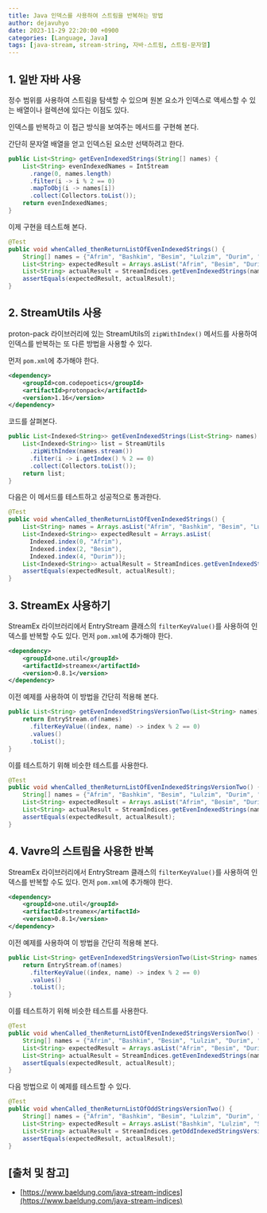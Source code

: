 ```yaml
---
title: Java 인덱스를 사용하여 스트림을 반복하는 방법
author: dejavuhyo
date: 2023-11-29 22:20:00 +0900
categories: [Language, Java]
tags: [java-stream, stream-string, 자바-스트림, 스트림-문자열]
---
```


## 1. 일반 자바 사용
정수 범위를 사용하여 스트림을 탐색할 수 있으며 원본 요소가 인덱스로 액세스할 수 있는 배열이나 컬렉션에 있다는 이점도 있다.

인덱스를 반복하고 이 접근 방식을 보여주는 메서드를 구현해 본다.

간단히 문자열 배열을 얻고 인덱스된 요소만 선택하려고 한다.

```java
public List<String> getEvenIndexedStrings(String[] names) {
    List<String> evenIndexedNames = IntStream
      .range(0, names.length)
      .filter(i -> i % 2 == 0)
      .mapToObj(i -> names[i])
      .collect(Collectors.toList());
    return evenIndexedNames;
}
```

이제 구현을 테스트해 본다.

```java
@Test
public void whenCalled_thenReturnListOfEvenIndexedStrings() {
    String[] names = {"Afrim", "Bashkim", "Besim", "Lulzim", "Durim", "Shpetim"};
    List<String> expectedResult = Arrays.asList("Afrim", "Besim", "Durim");
    List<String> actualResult = StreamIndices.getEvenIndexedStrings(names);
    assertEquals(expectedResult, actualResult);
}
```

## 2. StreamUtils 사용
proton-pack 라이브러리에 있는 StreamUtils의 `zipWithIndex()` 메서드를 사용하여 인덱스를 반복하는 또 다른 방법을 사용할 수 있다.

먼저 `pom.xml`에 추가해야 한다.

```xml
<dependency>
    <groupId>com.codepoetics</groupId>
    <artifactId>protonpack</artifactId>
    <version>1.16</version>
</dependency>
```

코드를 살펴본다.

```java
public List<Indexed<String>> getEvenIndexedStrings(List<String> names) {
    List<Indexed<String>> list = StreamUtils
      .zipWithIndex(names.stream())
      .filter(i -> i.getIndex() % 2 == 0)
      .collect(Collectors.toList());
    return list;
}
```

다음은 이 메서드를 테스트하고 성공적으로 통과한다.

```java
@Test
public void whenCalled_thenReturnListOfEvenIndexedStrings() {
    List<String> names = Arrays.asList("Afrim", "Bashkim", "Besim", "Lulzim", "Durim", "Shpetim");
    List<Indexed<String>> expectedResult = Arrays.asList(
      Indexed.index(0, "Afrim"), 
      Indexed.index(2, "Besim"), 
      Indexed.index(4, "Durim"));
    List<Indexed<String>> actualResult = StreamIndices.getEvenIndexedStrings(names);
    assertEquals(expectedResult, actualResult);
}
```

## 3. StreamEx 사용하기
StreamEx 라이브러리에서 EntryStream 클래스의 `filterKeyValue()`를 사용하여 인덱스를 반복할 수도 있다. 먼저 `pom.xml`에 추가해야 한다.

```xml
<dependency>
    <groupId>one.util</groupId>
    <artifactId>streamex</artifactId>
    <version>0.8.1</version>
</dependency>
```

이전 예제를 사용하여 이 방법을 간단히 적용해 본다.

```java
public List<String> getEvenIndexedStringsVersionTwo(List<String> names) {
    return EntryStream.of(names)
      .filterKeyValue((index, name) -> index % 2 == 0)
      .values()
      .toList();
}
```

이를 테스트하기 위해 비슷한 테스트를 사용한다.

```java
@Test
public void whenCalled_thenReturnListOfEvenIndexedStringsVersionTwo() {
    String[] names = {"Afrim", "Bashkim", "Besim", "Lulzim", "Durim", "Shpetim"};
    List<String> expectedResult = Arrays.asList("Afrim", "Besim", "Durim");
    List<String> actualResult = StreamIndices.getEvenIndexedStrings(names);
    assertEquals(expectedResult, actualResult);
}
```

## 4. Vavre의 스트림을 사용한 반복
StreamEx 라이브러리에서 EntryStream 클래스의 `filterKeyValue()`를 사용하여 인덱스를 반복할 수도 있다. 먼저 `pom.xml`에 추가해야 한다.

```xml
<dependency>
    <groupId>one.util</groupId>
    <artifactId>streamex</artifactId>
    <version>0.8.1</version>
</dependency>
```

이전 예제를 사용하여 이 방법을 간단히 적용해 본다.

```java
public List<String> getEvenIndexedStringsVersionTwo(List<String> names) {
    return EntryStream.of(names)
      .filterKeyValue((index, name) -> index % 2 == 0)
      .values()
      .toList();
}
```

이를 테스트하기 위해 비슷한 테스트를 사용한다.

```java
@Test
public void whenCalled_thenReturnListOfEvenIndexedStringsVersionTwo() {
    String[] names = {"Afrim", "Bashkim", "Besim", "Lulzim", "Durim", "Shpetim"};
    List<String> expectedResult = Arrays.asList("Afrim", "Besim", "Durim");
    List<String> actualResult = StreamIndices.getEvenIndexedStrings(names);
    assertEquals(expectedResult, actualResult);
}
```

다음 방법으로 이 예제를 테스트할 수 있다.


```java
@Test
public void whenCalled_thenReturnListOfOddStringsVersionTwo() {
    String[] names = {"Afrim", "Bashkim", "Besim", "Lulzim", "Durim", "Shpetim"};
    List<String> expectedResult = Arrays.asList("Bashkim", "Lulzim", "Shpetim");
    List<String> actualResult = StreamIndices.getOddIndexedStringsVersionTwo(names);
    assertEquals(expectedResult, actualResult);
}
```

## [출처 및 참고]
* [https://www.baeldung.com/java-stream-indices](https://www.baeldung.com/java-stream-indices)
